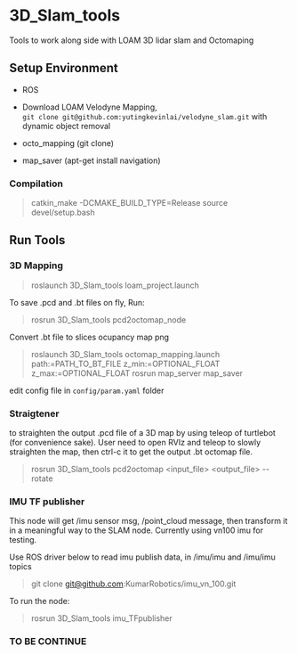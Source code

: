 # 3D_Slam_tools
Tools to work along side with LOAM 3D lidar slam and Octomaping

## Setup Environment
- ROS
- Download LOAM Velodyne Mapping,  
`git clone git@github.com:yutingkevinlai/velodyne_slam.git` with dynamic object removal

- octo_mapping (git clone)
- map_saver  (apt-get install navigation)

### Compilation

> catkin_make -DCMAKE_BUILD_TYPE=Release
> source devel/setup.bash

## Run Tools

### 3D Mapping
> roslaunch 3D_Slam_tools loam_project.launch

To save .pcd and .bt files on fly, Run:

> rosrun 3D_Slam_tools pcd2octomap_node

Convert .bt file to slices ocupancy map png
>roslaunch 3D_Slam_tools octomap_mapping.launch path:=PATH_TO_BT_FILE z_min:=OPTIONAL_FLOAT  z_max:=OPTIONAL_FLOAT
>rosrun map_server map_saver

edit config file in `config/param.yaml` folder


### Straigtener
to straighten the output .pcd file of a 3D map by using teleop of turtlebot (for convenience sake). User need to open RVIz and teleop to slowly straighten the map, then ctrl-c it to get the output .bt octomap file.

> rosrun 3D_Slam_tools pcd2octomap <input_file> <output_file> --rotate



### IMU TF publisher
This node will get /imu sensor msg, /point_cloud message, then transform it in a meaningful way to the SLAM node. Currently using vn100 imu for testing.

Use ROS driver below to read imu publish data, in /imu/imu and /imu/imu topics

> git clone git@github.com:KumarRobotics/imu_vn_100.git

To run the node:

> rosrun 3D_Slam_tools imu_TFpublisher



### TO BE CONTINUE
